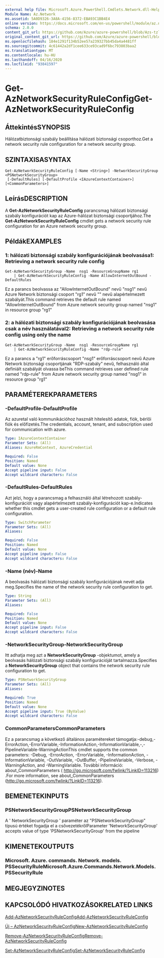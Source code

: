 ```yaml
---
external help file: Microsoft.Azure.PowerShell.Cmdlets.Network.dll-Help.xml
Module Name: Az.Network
ms.assetid: 5A0D9326-3A8A-4156-8372-EBA93C1BB4E4
online version: https://docs.microsoft.com/en-us/powershell/module/az.network/get-aznetworksecurityruleconfig
schema: 2.0.0
content_git_url: https://github.com/Azure/azure-powershell/blob/Azs-tzl/src/Network/Network/help/Get-AzNetworkSecurityRuleConfig.md
original_content_git_url: https://github.com/Azure/azure-powershell/blob/Azs-tzl/src/Network/Network/help/Get-AzNetworkSecurityRuleConfig.md
ms.openlocfilehash: 184e1291f134b52ee57a239327bb45da4a4481ff
ms.sourcegitcommit: 4c61442a2df1cee633ce93cad9f6bc793803baa2
ms.translationtype: MT
ms.contentlocale: hu-HU
ms.lasthandoff: 04/16/2020
ms.locfileid: "93841597"
---
```

# <span data-ttu-id="a8940-101">Get-AzNetworkSecurityRuleConfig</span><span class="sxs-lookup"><span data-stu-id="a8940-101">Get-AzNetworkSecurityRuleConfig</span></span>

## <span data-ttu-id="a8940-102">Áttekintés</span><span class="sxs-lookup"><span data-stu-id="a8940-102">SYNOPSIS</span></span>
<span data-ttu-id="a8940-103">Hálózatbiztonsági szabály beállítása hálózati biztonsági csoporthoz.</span><span class="sxs-lookup"><span data-stu-id="a8940-103">Get a network security rule configuration for a network security group.</span></span>

## <span data-ttu-id="a8940-104">SZINTAXISA</span><span class="sxs-lookup"><span data-stu-id="a8940-104">SYNTAX</span></span>

```
Get-AzNetworkSecurityRuleConfig [-Name <String>] -NetworkSecurityGroup <PSNetworkSecurityGroup>
 [-DefaultRules] [-DefaultProfile <IAzureContextContainer>] [<CommonParameters>]
```

## <span data-ttu-id="a8940-105">Leírás</span><span class="sxs-lookup"><span data-stu-id="a8940-105">DESCRIPTION</span></span>
<span data-ttu-id="a8940-106">A **Get-AzNetworkSecurityRuleConfig** parancsmag hálózati biztonsági szabály konfigurációt kap az Azure-hálózat biztonsági csoportjához.</span><span class="sxs-lookup"><span data-stu-id="a8940-106">The **Get-AzNetworkSecurityRuleConfig** cmdlet gets a network security rule configuration for an Azure network security group.</span></span>

## <span data-ttu-id="a8940-107">Példák</span><span class="sxs-lookup"><span data-stu-id="a8940-107">EXAMPLES</span></span>

### <span data-ttu-id="a8940-108">1: hálózati biztonsági szabály konfigurációjának beolvasása</span><span class="sxs-lookup"><span data-stu-id="a8940-108">1: Retrieving a network security rule config</span></span>
```
Get-AzNetworkSecurityGroup -Name  nsg1 -ResourceGroupName rg1 
    | Get-AzNetworkSecurityRuleConfig -Name AllowInternetOutBound -DefaultRules
```

<span data-ttu-id="a8940-109">Ez a parancs beolvassa az "AllowInternetOutBound" nevű "nsg1" nevű Azure Network biztonsági csoport "rg1" nevű "" nevű alapértelmezett szabályát.</span><span class="sxs-lookup"><span data-stu-id="a8940-109">This command retrieves the default rule named "AllowInternetOutBound" from Azure network security group named "nsg1" in resource group "rg1"</span></span>

### <span data-ttu-id="a8940-110">2: a hálózati biztonsági szabály konfigurációjának beolvasása csak a név használatával</span><span class="sxs-lookup"><span data-stu-id="a8940-110">2: Retrieving a network security rule config using only the name</span></span>
```
Get-AzNetworkSecurityGroup -Name  nsg1 -ResourceGroupName rg1 
    | Get-AzNetworkSecurityRuleConfig -Name "rdp-rule"
```

<span data-ttu-id="a8940-111">Ez a parancs a "rg1" erőforráscsoport "nsg1" erőforráscsoport nevű Azure Network biztonsági csoportjának "RDP-szabály" nevű, felhasználó által definiált szabályát olvassa be</span><span class="sxs-lookup"><span data-stu-id="a8940-111">This command retrieves user defined rule named "rdp-rule" from Azure network security group named "nsg1" in resource group "rg1"</span></span>

## <span data-ttu-id="a8940-112">PARAMÉTEREK</span><span class="sxs-lookup"><span data-stu-id="a8940-112">PARAMETERS</span></span>

### <span data-ttu-id="a8940-113">-DefaultProfile</span><span class="sxs-lookup"><span data-stu-id="a8940-113">-DefaultProfile</span></span>
<span data-ttu-id="a8940-114">Az azuretal való kommunikációhoz használt hitelesítő adatok, fiók, bérlői fiók és előfizetés.</span><span class="sxs-lookup"><span data-stu-id="a8940-114">The credentials, account, tenant, and subscription used for communication with azure.</span></span>

```yaml
Type: IAzureContextContainer
Parameter Sets: (All)
Aliases: AzureRmContext, AzureCredential

Required: False
Position: Named
Default value: None
Accept pipeline input: False
Accept wildcard characters: False
```

### <span data-ttu-id="a8940-115">-DefaultRules</span><span class="sxs-lookup"><span data-stu-id="a8940-115">-DefaultRules</span></span>
<span data-ttu-id="a8940-116">Azt jelzi, hogy a parancsmag a felhasználó által létrehozott szabály-konfigurációt vagy alapértelmezett szabály-konfigurációt kap-e.</span><span class="sxs-lookup"><span data-stu-id="a8940-116">Indicates whether this cmdlet gets a user-created rule configuration or a default rule configuration.</span></span>

```yaml
Type: SwitchParameter
Parameter Sets: (All)
Aliases: 

Required: False
Position: Named
Default value: None
Accept pipeline input: False
Accept wildcard characters: False
```

### <span data-ttu-id="a8940-117">-Name (név)</span><span class="sxs-lookup"><span data-stu-id="a8940-117">-Name</span></span>
<span data-ttu-id="a8940-118">A beolvasás hálózati biztonsági szabály konfigurációjának nevét adja meg.</span><span class="sxs-lookup"><span data-stu-id="a8940-118">Specifies the name of the network security rule configuration to get.</span></span>

```yaml
Type: String
Parameter Sets: (All)
Aliases: 

Required: False
Position: Named
Default value: None
Accept pipeline input: False
Accept wildcard characters: False
```

### <span data-ttu-id="a8940-119">-NetworkSecurityGroup</span><span class="sxs-lookup"><span data-stu-id="a8940-119">-NetworkSecurityGroup</span></span>
<span data-ttu-id="a8940-120">Itt adhatja meg azt a **NetworkSecurityGroup** -objektumot, amely a beolvasás hálózati biztonsági szabály konfigurációját tartalmazza.</span><span class="sxs-lookup"><span data-stu-id="a8940-120">Specifies a **NetworkSecurityGroup** object that contains the network security rule configuration to get.</span></span>

```yaml
Type: PSNetworkSecurityGroup
Parameter Sets: (All)
Aliases: 

Required: True
Position: Named
Default value: None
Accept pipeline input: True (ByValue)
Accept wildcard characters: False
```

### <span data-ttu-id="a8940-121">CommonParameters</span><span class="sxs-lookup"><span data-stu-id="a8940-121">CommonParameters</span></span>
<span data-ttu-id="a8940-122">Ez a parancsmag a következő általános paramétereket támogatja:-debug,-ErrorAction,-ErrorVariable,-InformationAction,-InformationVariable,-,-PipelineVariable-WarningAction</span><span class="sxs-lookup"><span data-stu-id="a8940-122">This cmdlet supports the common parameters: -Debug, -ErrorAction, -ErrorVariable, -InformationAction, -InformationVariable, -OutVariable, -OutBuffer, -PipelineVariable, -Verbose, -WarningAction, and -WarningVariable.</span></span> <span data-ttu-id="a8940-123">További információ: about_CommonParameters ( http://go.microsoft.com/fwlink/?LinkID=113216) .</span><span class="sxs-lookup"><span data-stu-id="a8940-123">For more information, see about_CommonParameters (http://go.microsoft.com/fwlink/?LinkID=113216).</span></span>

## <span data-ttu-id="a8940-124">BEMENETEK</span><span class="sxs-lookup"><span data-stu-id="a8940-124">INPUTS</span></span>

### <span data-ttu-id="a8940-125">PSNetworkSecurityGroup</span><span class="sxs-lookup"><span data-stu-id="a8940-125">PSNetworkSecurityGroup</span></span>
<span data-ttu-id="a8940-126">A ' NetworkSecurityGroup ' paraméter az "PSNetworkSecurityGroup" típusú értéket fogadja el a csővezetékről</span><span class="sxs-lookup"><span data-stu-id="a8940-126">Parameter 'NetworkSecurityGroup' accepts value of type 'PSNetworkSecurityGroup' from the pipeline</span></span>

## <span data-ttu-id="a8940-127">KIMENETEK</span><span class="sxs-lookup"><span data-stu-id="a8940-127">OUTPUTS</span></span>

### <span data-ttu-id="a8940-128">Microsoft. Azure. commands. Network. models. PSSecurityRule</span><span class="sxs-lookup"><span data-stu-id="a8940-128">Microsoft.Azure.Commands.Network.Models.PSSecurityRule</span></span>

## <span data-ttu-id="a8940-129">MEGJEGYZI</span><span class="sxs-lookup"><span data-stu-id="a8940-129">NOTES</span></span>

## <span data-ttu-id="a8940-130">KAPCSOLÓDÓ HIVATKOZÁSOK</span><span class="sxs-lookup"><span data-stu-id="a8940-130">RELATED LINKS</span></span>

[<span data-ttu-id="a8940-131">Add-AzNetworkSecurityRuleConfig</span><span class="sxs-lookup"><span data-stu-id="a8940-131">Add-AzNetworkSecurityRuleConfig</span></span>](./Add-AzNetworkSecurityRuleConfig.md)

[<span data-ttu-id="a8940-132">Új – AzNetworkSecurityRuleConfig</span><span class="sxs-lookup"><span data-stu-id="a8940-132">New-AzNetworkSecurityRuleConfig</span></span>](./New-AzNetworkSecurityRuleConfig.md)

[<span data-ttu-id="a8940-133">Remove-AzNetworkSecurityRuleConfig</span><span class="sxs-lookup"><span data-stu-id="a8940-133">Remove-AzNetworkSecurityRuleConfig</span></span>](./Remove-AzNetworkSecurityRuleConfig.md)

[<span data-ttu-id="a8940-134">Set-AzNetworkSecurityRuleConfig</span><span class="sxs-lookup"><span data-stu-id="a8940-134">Set-AzNetworkSecurityRuleConfig</span></span>](./Set-AzNetworkSecurityRuleConfig.md)


